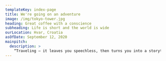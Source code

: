 ```yaml
---
templateKey: index-page
title: We're going on an adventure
image: /img/tokyo-tower.jpg
heading: Great coffee with a conscience
subheading: Life is short and the world is wide
ourLocation: Hvar, Croatia
asOfDate: September 12, 2020
mainpitch:
  description: >
    “Traveling – it leaves you speechless, then turns you into a storyteller.” – Ibn Battuta
---
```

